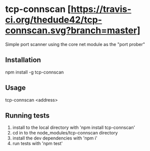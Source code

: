 # tcp-connscan [https://travis-ci.org/thedude42/tcp-connscan.svg?branch=master]

Simple port scanner using the core net module as the "port prober"

## Installation

npm install -g tcp-connscan

## Usage

tcp-connscan \<address\>

## Running tests

1. install to the local directory with 'npm install tcp-connscan' 
2. cd in to the node_modules/tcp-connscan directory
3. install the dev dependencies with 'npm i'
4. run tests with 'npm test'
